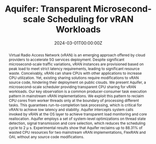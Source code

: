 ---
title: 'Aquifer: Transparent Microsecond-scale Scheduling for vRAN Workloads'

# Authors
# If you created a profile for a user (e.g. the default `admin` user), write the username (folder name) here
# and it will be replaced with their full name and linked to their profile.
authors:
  - Yunshan Jia
  - admin
  - Meng Wang
  - Jiaqi Gao
  - Pengyu Zhang
  - Xuanzhe Liu
  - Xin Jin

date: "2024-03-01T00:00:00Z"
# doi: '10.48550/arXiv.2305.05920'

# Schedule page publish date (NOT publication's date).
# publishDate: '2023'

# Publication type.
# Legend: 0 = Uncategorized; 1 = Conference paper; 2 = Journal article;
# 3 = Preprint / Working Paper; 4 = Report; 5 = Book; 6 = Book section;
# 7 = Thesis; 8 = Patent
publication_types: ['2']

publication: In *IEEE Transactions on Services Computing* (CCF-A)
publication_short: In *TSC 2024*

abstract: 'Virtual Radio Access Network (vRAN) is an emerging approach offered by cloud providers to accelerate 5G services deployment. Despite significant microsecond-scale traffic variations, vRAN instances are provisioned based on peak load to meet strict latency requirements, leading to significant resource waste. Conceivably, vRAN can share CPUs with other applications to increase CPU utilization. Yet, existing sharing solutions require modifications to vRAN source code, hindering their deployment on public clouds. We present Aquifer, a microsecond-scale scheduler providing transparent CPU sharing for vRAN workloads. Our key observation is a common producer-consumer task execution pattern in mainstream vRAN implementations. We exploit this pattern to reclaim CPU cores from worker threads only at the boundary of processing different tasks. This guarantees run-to-completion task processing, which is critical for vRAN to achieve low latency and stability. Aquifer intercepts system calls invoked by vRAN at the OS layer to achieve transparent load monitoring and core reallocation. Aquifer employs a set of system-level optimizations on thread state detection, signal transmission and core selection, which reduces the scheduling cycle to 2 μ s. Experimental results show that Aquifer reclaims up to 88.31% of wasted CPU resources for two mainstream vRAN implementations, FlexRAN and OAI, without any source code modifications.'

# Summary. An optional shortened abstract.
tags: []

# Display this page in the Featured widget?
featured: true

# Custom links (uncomment lines below)
# links:
# - name: Custom Link
#   url: http://example.org
url_pdf: 'https://ieeexplore.ieee.org/document/10629201'
url_code: ''
url_dataset: ''
url_poster: ''
url_project: ''
url_slides: ''
url_source: ''
url_video: ''

# Featured image
# To use, add an image named `featured.jpg/png` to your page's folder.
# image:
#   caption: 'Image credit: [**Unsplash**](https://unsplash.com/photos/pLCdAaMFLTE)'
#   focal_point: ''
#   preview_only: false

# Associated Projects (optional).
#   Associate this publication with one or more of your projects.
#   Simply enter your project's folder or file name without extension.
#   E.g. `internal-project` references `content/project/internal-project/index.md`.
#   Otherwise, set `projects: []`.
# projects:
#   - example

# Slides (optional).
#   Associate this publication with Markdown slides.
#   Simply enter your slide deck's filename without extension.
#   E.g. `slides: "example"` references `content/slides/example/index.md`.
#   Otherwise, set `slides: ""`.
# slides: example
---